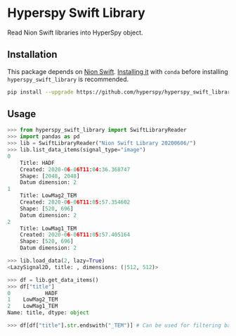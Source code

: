 # Hyperspy Swift Library

Read Nion Swift libraries into HyperSpy object.


## Installation

This package depends on [Nion Swift](https://github.com/nion-software/nionswift). [Installing
it](https://nionswift.readthedocs.io/en/stable/installation.html) with ``conda``
before installing ``hyperspy_swift_library`` is recommended.


```bash
pip install --upgrade https://github.com/hyperspy/hyperspy_swift_library/archive/master.tar.gz
```

## Usage

```python
>>> from hyperspy_swift_library import SwiftLibraryReader
>>> import pandas as pd
>>> lib = SwiftLibraryReader("Nion Swift Library 20200606/")
>>> lib.list_data_items(signal_type="image")
0
	Title: HADF
	Created: 2020-06-06T11:04:36.368747
	Shape: [2048, 2048]
	Datum dimension: 2
1
	Title: LowMag2_TEM
	Created: 2020-06-06T11:05:57.354602
	Shape: [520, 696]
	Datum dimension: 2
2
	Title: LowMag1_TEM
	Created: 2020-06-06T11:05:57.405164
	Shape: [520, 696]
	Datum dimension: 2

>>> lib.load_data(2, lazy=True)
<LazySignal2D, title: , dimensions: (|512, 512)>

>>> df = lib.get_data_items()
>>> df["title"]
0           HADF
1    LowMag2_TEM
2    LowMag1_TEM
Name: title, dtype: object

>>> df[df["title"].str.endswith("_TEM")] # Can be used for filtering based on "title"
```
